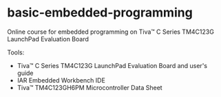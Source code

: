 # basic-embedded-programming
Online course for embedded programming on Tiva™ C Series TM4C123G LaunchPad Evaluation Board

Tools:
- Tiva™ C Series TM4C123G LaunchPad Evaluation Board and user's guide
- IAR Embedded Workbench IDE
- Tiva™ TM4C123GH6PM Microcontroller Data Sheet
